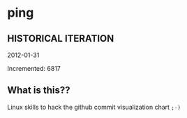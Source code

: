 # ping

## HISTORICAL ITERATION
2012-01-31

Incremented: 6817

## What is this?? 
Linux skills to hack the github commit visualization chart `;-)`
